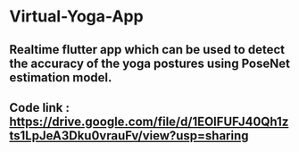# Virtual-Yoga-App
## Realtime flutter app which can be used to detect the accuracy of the yoga postures using PoseNet estimation model.  
## Code link : https://drive.google.com/file/d/1EOlFUFJ40Qh1zts1LpJeA3Dku0vrauFv/view?usp=sharing
